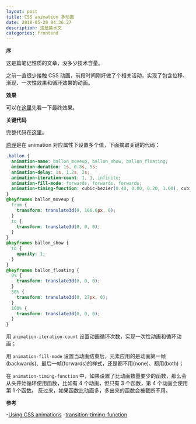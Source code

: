 ```yaml
---
layout: post
title: CSS animation 多动画
date: 2018-05-20 04:36:27
description: 这是篇水文
categories: frontend
---
```


**序**

这是篇笔记性质的文章，没多少技术含量。

之前一直很少接触 CSS 动画，前段时间刚好做了个相关活动，实现了包含位移、渐现、一次性效果和循环效果的动画。

**效果**

可以在[这里](http://judes.me/ballon_animation_demo)先看一下最终效果。

**关键代码**

完整代码在[这里](https://github.com/yiyizym/ballon_animation_demo)。

[原理](https://developer.mozilla.org/en-US/docs/Web/CSS/CSS_Animations/Using_CSS_animations#Setting_multiple_animation_property_values)是在 animation 对应属性下设置多个值，下面摘取关键的代码：

```css
.ballon {
  animation-name: ballon_moveup, ballon_show, ballon_floating;
  animation-duration: 1s, 0.8s, 5s;
  animation-delay: 1s, 1.2s, 2s;
  animation-iteration-count: 1, 1, infinite;
  animation-fill-mode: forwards, forwards, forwards;
  animation-timing-function: cubic-bezier(0.40, 0.00, 0.20, 1.00), cubic-bezier(0.33, 0.00, 0.67, 1.00), cubic-bezier(0.40, 0.00, 0.20, 1.00), cubic-bezier(0.33, 0.00, 0.67, 1.00);
}
@keyframes ballon_moveup {
  from {
    transform: translate3d(0, 166.6px, 0);
  }
  to {
    transform: translate3d(0, 0, 0);
  }
}
@keyframes ballon_show {
  to {
    opacity: 1;
  }
}
@keyframes ballon_floating {
  0% {
    transform: translate3d(0, 0, 0);
  }
  50% {
    transform: translate3d(0, 27px, 0);
  }
  100% {
    transform: translate3d(0, 0, 0);
  }
}
```

用 `animation-iteration-count` 设置动画循环次数，实现一次性动画和循环动画；

用 `animation-fill-mode` 设置当动画结束后，元素应用的是动画第一帧(backwards)、最后一帧(forwards)的样式，还是都不用(none)、都用(both)；

在 `animation-timing-function` 中，如果设置了比动画数量要少的函数，那么会从头开始循环使用函数，比如有 4 个动画，但只有 3 个函数，第 4 个动画会使用第 1 个函数。 反过来，如果函数比动画多，多出来的函数会被截断不用。

**参考**

-[Using CSS animations](https://developer.mozilla.org/en-US/docs/Web/CSS/CSS_Animations/Using_CSS_animations#Setting_multiple_animation_property_values) 
-[transition-timing-function](https://developer.mozilla.org/en-US/docs/Web/CSS/transition-timing-function) 